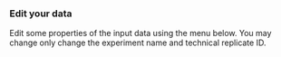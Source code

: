 ### Edit your data

Edit some properties of the input data using the menu below. You may change only change the experiment name and technical replicate ID.
